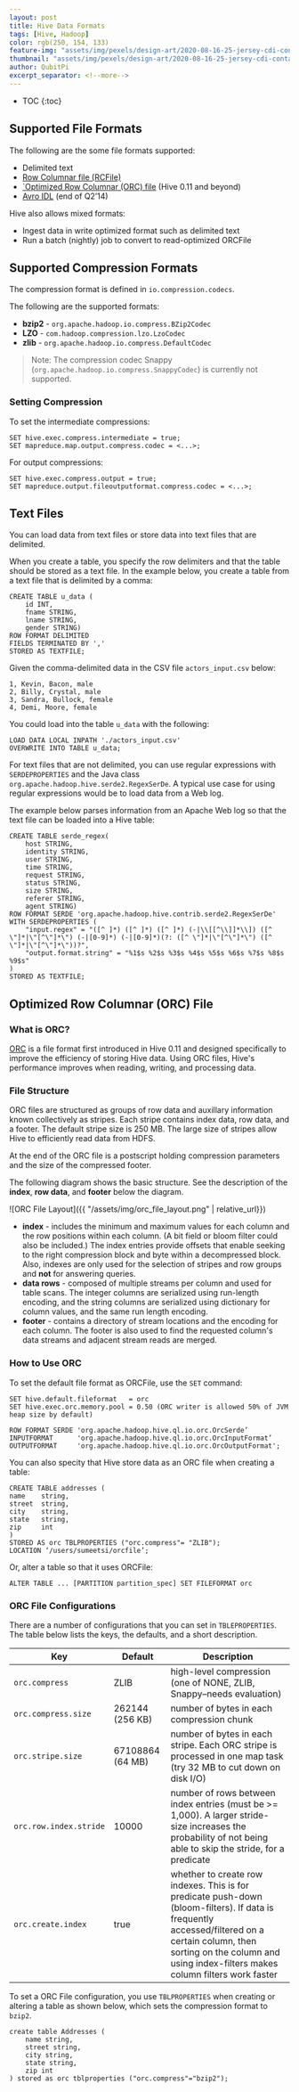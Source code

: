 ```yaml
---
layout: post
title: Hive Data Formats
tags: [Hive, Hadoop]
color: rgb(250, 154, 133)
feature-img: "assets/img/pexels/design-art/2020-08-16-25-jersey-cdi-container-agnostic-support/cover.png"
thumbnail: "assets/img/pexels/design-art/2020-08-16-25-jersey-cdi-container-agnostic-support/cover.png"
author: QubitPi
excerpt_separator: <!--more-->
---
```


<!--more-->

* TOC
{:toc}

## Supported File Formats

The following are the some file formats supported:

* Delimited text
* [Row Columnar file (RCFile)](http://en.wikipedia.org/wiki/RCFile)
* [`Optimized Row Columnar (ORC) file](https://cwiki.apache.org/confluence/display/Hive/LanguageManual%20ORC#LanguageManualORC-ORCFiles) (Hive 0.11 and beyond)
* [Avro IDL](http://avro.apache.org/docs/1.7.5/idl.html) (end of Q2’14)

Hive also allows mixed formats:

* Ingest data in write optimized format such as delimited text
* Run a batch (nightly) job to convert to read-optimized ORCFile

## Supported Compression Formats

The compression format is defined in `io.compression.codecs`.

The following are the supported formats:

* **bzip2** - `org.apache.hadoop.io.compress.BZip2Codec`
* **LZO** - `com.hadoop.compression.lzo.LzoCodec`
* **zlib** - `org.apache.hadoop.io.compress.DefaultCodec`

>Note: The compression codec Snappy (`org.apache.hadoop.io.compress.SnappyCodec`) is currently not supported.

### Setting Compression

To set the intermediate compressions:

    SET hive.exec.compress.intermediate = true;
    SET mapreduce.map.output.compress.codec = <...>;

For output compressions:

    SET hive.exec.compress.output = true;
    SET mapreduce.output.fileoutputformat.compress.codec = <...>;

## Text Files

You can load data from text files or store data into text files that are delimited. 

When you create a table, you specify the row delimiters and that the table should be stored as a text file. In the
example below, you create a table from a text file that is delimited by a comma:

    CREATE TABLE u_data (
        id INT,
        fname STRING,
        lname STRING,
        gender STRING)
    ROW FORMAT DELIMITED
    FIELDS TERMINATED BY ','
    STORED AS TEXTFILE;

Given the comma-delimited data in the CSV file `actors_input.csv` below:

    1, Kevin, Bacon, male
    2, Billy, Crystal, male
    3, Sandra, Bullock, female
    4, Demi, Moore, female

You could load into the table `u_data` with the following:

    LOAD DATA LOCAL INPATH './actors_input.csv'
    OVERWRITE INTO TABLE u_data; 

For text files that are not delimited, you can use regular expressions with `SERDEPROPERTIES` and the Java class
`org.apache.hadoop.hive.serde2.RegexSerDe`. A typical use case for using regular expressions would be to load data
from a Web log.

The example below parses information from an Apache Web log so that the text file can be loaded into a Hive table:

    CREATE TABLE serde_regex(
        host STRING,
        identity STRING,
        user STRING,
        time STRING,
        request STRING,
        status STRING,
        size STRING,
        referer STRING,
        agent STRING)
    ROW FORMAT SERDE 'org.apache.hadoop.hive.contrib.serde2.RegexSerDe'
    WITH SERDEPROPERTIES (
        "input.regex" = "([^ ]*) ([^ ]*) ([^ ]*) (-|\\[[^\\]]*\\]) ([^ \"]*|\"[^\"]*\") (-|[0-9]*) (-|[0-9]*)(?: ([^ \"]*|\"[^\"]*\") ([^ \"]*|\"[^\"]*\"))?",
        "output.format.string" = "%1$s %2$s %3$s %4$s %5$s %6$s %7$s %8$s %9$s"
    )
    STORED AS TEXTFILE;

## Optimized Row Columnar (ORC) File 

### What is ORC?

[ORC](https://cwiki.apache.org/confluence/display/Hive/LanguageManual%20ORC#LanguageManualORC-ORCFiles) is a file
format first introduced in Hive 0.11 and designed specifically to improve the efficiency of storing Hive data. Using ORC
files, Hive's performance improves when reading, writing, and processing data.

### File Structure

ORC files are structured as groups of row data and auxillary information known collectively as stripes. Each stripe
contains index data, row data, and a footer. The default stripe size is 250 MB. The large size of stripes allow Hive to
efficiently read data from HDFS.

At the end of the ORC file is a postscript holding compression parameters and the size of the compressed footer.

The following diagram shows the basic structure. See the description of the **index**, **row data**, and **footer**
below the diagram.

![ORC File Layout]({{ "/assets/img/orc_file_layout.png" | relative_url}})

* **index** - includes the minimum and maximum values for each column and the row positions within each column. (A bit
  field or bloom filter could also be included.) The index entries provide offsets that enable seeking to the right
  compression block and byte within a decompressed block. Also, indexes are only used for the selection of stripes and
  row groups and **not** for answering queries.
* **data rows** - composed of multiple streams per column and used for table scans. The integer columns are serialized
  using run-length encoding, and the string columns are serialized using dictionary for column values, and the same run
  length encoding.
* **footer** - contains a directory of stream locations and the encoding for each column. The footer is also used to
  find the requested column's data streams and adjacent stream reads are merged.

### How to Use ORC

To set the default file format as ORCFile, use the `SET` command:

    SET hive.default.fileformat   = orc
    SET hive.exec.orc.memory.pool = 0.50 (ORC writer is allowed 50% of JVM heap size by default)

    ROW FORMAT SERDE 'org.apache.hadoop.hive.ql.io.orc.OrcSerde’
    INPUTFORMAT      'org.apache.hadoop.hive.ql.io.orc.OrcInputFormat’ 
    OUTPUTFORMAT     'org.apache.hadoop.hive.ql.io.orc.OrcOutputFormat';

You can also specity that Hive store data as an ORC file when creating a table:

    CREATE TABLE addresses ( 
    name 	string, 
    street 	string, 
    city 	string, 
    state 	string, 
    zip 	int 
    ) 
    STORED AS orc TBLPROPERTIES ("orc.compress"= "ZLIB");
    LOCATION ‘/users/sumeetsi/orcfile’;

Or, alter a table so that it uses ORCFile:
    
    ALTER TABLE ... [PARTITION partition_spec] SET FILEFORMAT orc
    
### ORC File Configurations

There are a number of configurations that you can set in `TBLEPROPERTIES`. The table below lists the keys,
the defaults, and a short description.

| Key                    | Default          | Description                                                                                                                                                                                                                      |
|------------------------|------------------|----------------------------------------------------------------------------------------------------------------------------------------------------------------------------------------------------------------------------------|
| `orc.compress`         | ZLIB             | high-level compression (one of NONE, ZLIB, Snappy–needs evaluation)                                                                                                                                                              |
| `orc.compress.size`    | 262144 (256 KB)  | number of bytes in each compression chunk                                                                                                                                                                                        |
| `orc.stripe.size`      | 67108864 (64 MB) | number of bytes in each stripe. Each ORC stripe is processed in one map task (try 32 MB to cut down on disk I/O)                                                                                                                 |
| `orc.row.index.stride` | 10000            | number of rows between index entries (must be >= 1,000). A larger stride-size increases the probability of not being able to skip the stride, for a predicate                                                                    |
| `orc.create.index`     | true             | whether to create row indexes. This is for predicate push-down (bloom-filters). If data is frequently accessed/filtered on a certain column, then sorting on the column and using index-filters makes column filters work faster |

To set a ORC File configuration, you use `TBLPROPERTIES` when creating or altering a table as shown below, which sets
the compression format to `bzip2`.

    create table Addresses (
        name string,
        street string,
        city string,
        state string,
        zip int
    ) stored as orc tblproperties ("orc.compress"="bzip2");
